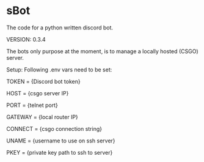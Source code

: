 # sBot
The code for a python written discord bot.

VERSION: 0.3.4

The bots only purpose at the moment, is to manage a locally hosted (CSGO) server.


Setup:
Following .env vars need to be set:

TOKEN = {Discord bot token}

HOST = {csgo server IP}

PORT = {telnet port}

GATEWAY = {local router IP}

CONNECT = {csgo connection string}

UNAME = {username to use on ssh server}

PKEY = {private key path to ssh to server}
